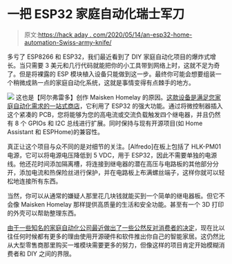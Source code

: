 # 一把 ESP32 家庭自动化瑞士军刀

> 原文:[https://hack aday . com/2020/05/14/an-esp32-home-automation-Swiss-army-knife/](https://hackaday.com/2020/05/14/an-esp32-home-automation-swiss-army-knife/)

多亏了 ESP8266 和 ESP32，我们最近看到了 DIY 家庭自动化项目的爆炸式增长。当只需要 3 美元和几行代码就能把你的小工具带到网络上时，这就不足为奇了。但是将裸露的 ESP 模块植入设备只能做到这一步。最终你可能会想要组装一个稍微成熟一点的家庭自动化系统，这就是事情变得有点棘手的地方。

[![](../Images/b7ca070ff54f0ba42b8cb98eb00c4483.png)](https://hackaday.com/wp-content/uploads/2020/05/homelay_detail.jpg) 这也是【阿尔弗雷多】创作 Maisken Homelay 的原因。[这款设备是满足您家庭自动化需求的一站式商店](https://upverter.com/design/maisken/19555d1b5c7ce35a/homelay-v101/)，它利用了 ESP32 的强大功能。通过将微控制器插入这个紧凑的 PCB，您将能够为您的高电流或交流负载触发四个继电器，并且仍然有 8 个 GPIOs 和 I2C 总线进行扩展。同时保持与现有开源项目(如 Home Assistant 和 ESPHome)的兼容性。

真正让这个项目与众不同的是对细节的关注。[Alfredo]在板上包括了 HLK-PM01 电源，它可以将电源电压降低到 5 VDC，用于 ESP32，因此不需要单独的电源线。他还花时间添加隔离槽，将连接到继电器的潜在高压与电路板的其他部分分开，添加电流和热保险丝进行保护，并在电路板上布满螺丝端子，这样你就可以轻松地连接所有东西。

当然，你可以从通常的嫌疑人那里花几块钱就能买到一个简单的继电器板。但它不会像 Maisken Homelay 那样提供高质量的生活和安全功能。甚至有一个 3D 打印的外壳可以帮助整理东西。

[由于一些知名的](https://hackaday.com/2020/02/24/ethics-whiplash-as-sonos-tries-every-possible-wrong-way-to-handle-iot-right/)[家庭自动化公司最近做出了一些公然反对消费者的决定](https://hackaday.com/2020/05/07/ask-hackaday-wink-hubs-extortion-as-a-service/)，现在比以往任何时候都有更多的理由使用开源硬件和软件推出你自己的智能家居。这仍然比从大型零售商那里购买一堆模块需要更多的努力，但像这样的项目肯定开始模糊消费者和 DIY 之间的界限。
